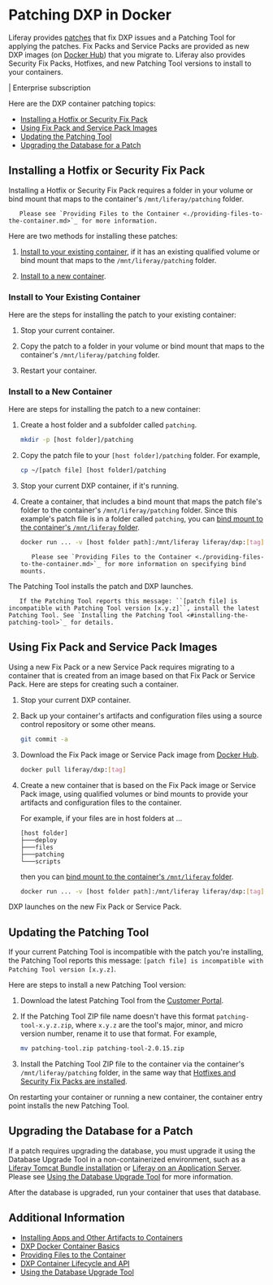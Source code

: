 # Patching DXP in Docker

Liferay provides [patches](../../maintaining-a-liferay-dxp-installation/patching-liferay/patching-liferay.md) that fix DXP issues and a Patching Tool for applying the patches. Fix Packs and Service Packs are provided as new DXP images (on [Docker Hub](https://hub.docker.com/r/liferay/dxp)) that you migrate to. Liferay also provides Security Fix Packs, Hotfixes, and new Patching Tool versions to install to your containers.

| Enterprise subscription

Here are the DXP container patching topics:

* [Installing a Hotfix or Security Fix Pack](#installing-a-hotfix-or-security-fix-pack)
* [Using Fix Pack and Service Pack Images](#using-fix-pack-and-service-pack-images)
* [Updating the Patching Tool](#updating-the-patching-tool)
* [Upgrading the Database for a Patch](#upgrading-the-database-for-a-patch)

## Installing a Hotfix or Security Fix Pack

Installing a Hotfix or Security Fix Pack requires a folder in your volume or bind mount that maps to the container's `/mnt/liferay/patching` folder.

```note::
   Please see `Providing Files to the Container <./providing-files-to-the-container.md>`_ for more information.
```

Here are two methods for installing these patches:

1. [Install to your existing container](#install-to-your-existing-container), if it has an existing qualified volume or bind mount that maps to the `/mnt/liferay/patching` folder.

1. [Install to a new container](#install-to-a-new-container).

### Install to Your Existing Container

Here are the steps for installing the patch to your existing container:

1. Stop your current container.

1. Copy the patch to a folder in your volume or bind mount that maps to the container's `/mnt/liferay/patching` folder.

1. Restart your container.

### Install to a New Container

Here are steps for installing the patch to a new container:

1. Create a host folder and a subfolder called `patching`.

    ```bash
    mkdir -p [host folder]/patching
    ```

1. Copy the patch file to your `[host folder]/patching` folder. For example,

   ```bash
   cp ~/[patch file] [host folder]/patching
   ```

1. Stop your current DXP container, if it's running.

1. Create a container, that includes a bind mount that maps the patch file's folder to the container's `/mnt/liferay/patching` folder. Since this example's patch file is in a folder called `patching`, you can [bind mount to the container's `/mnt/liferay` folder](./providing-files-to-the-container.md#bind-mounting-a-host-folder-to-mnt-liferay).

    ```bash
    docker run ... -v [host folder path]:/mnt/liferay liferay/dxp:[tag]
    ```

    ```note::
       Please see `Providing Files to the Container <./providing-files-to-the-container.md>`_ for more information on specifying bind mounts.
    ```

The Patching Tool installs the patch and DXP launches.

```important::
   If the Patching Tool reports this message: ``[patch file] is incompatible with Patching Tool version [x.y.z]``, install the latest Patching Tool. See `Installing the Patching Tool <#installing-the-patching-tool>`_ for details.
```

## Using Fix Pack and Service Pack Images

Using a new Fix Pack or a new Service Pack requires migrating to a container that is created from an image based on that Fix Pack or Service Pack. Here are steps for creating such a container.

1. Stop your current DXP container.

1. Back up your container's artifacts and configuration files using a source control repository or some other means.

    ```bash
    git commit -a
    ```

1. Download the Fix Pack image or Service Pack image from [Docker Hub](https://hub.docker.com/r/liferay/dxp).

    ```bash
    docker pull liferay/dxp:[tag]
    ```

1. Create a new container that is based on the Fix Pack image or Service Pack image, using qualified volumes or bind mounts to provide your artifacts and configuration files to the container.

    For example, if your files are in host folders at ...

    ```
    [host folder]
    ├───deploy
    ├───files
    ├───patching
    └───scripts
    ```

    then you can [bind mount to the container's `/mnt/liferay` folder](./providing-files-to-the-container.md#bind-mounting-a-host-folder-to-mnt-liferay).

    ```bash
    docker run ... -v [host folder path]:/mnt/liferay liferay/dxp:[tag]
    ```

DXP launches on the new Fix Pack or Service Pack.

## Updating the Patching Tool

If your current Patching Tool is incompatible with the patch you're installing, the Patching Tool reports this message: `[patch file] is incompatible with Patching Tool version [x.y.z]`.

Here are steps to install a new Patching Tool version:

1. Download the latest Patching Tool from the [Customer Portal](https://customer.liferay.com/downloads?p_p_id=com_liferay_osb_customer_downloads_display_web_DownloadsDisplayPortlet&_com_liferay_osb_customer_downloads_display_web_DownloadsDisplayPortlet_productAssetCategoryId=118191019&_com_liferay_osb_customer_downloads_display_web_DownloadsDisplayPortlet_fileTypeAssetCategoryId=118191066).

1. If the Patching Tool ZIP file name doesn't have this format `patching-tool-x.y.z.zip`, where `x.y.z` are the tool's major, minor, and micro version number, rename it to use that format. For example,

    ```bash
    mv patching-tool.zip patching-tool-2.0.15.zip
    ```

1. Install the Patching Tool ZIP file to the container via the container's `/mnt/liferay/patching` folder, in the same way that [Hotfixes and Security Fix Packs are installed](#installing-a-hotfix-or-security-fix-pack).

On restarting your container or running a new container, the container entry point installs the new Patching Tool.

## Upgrading the Database for a Patch

If a patch requires upgrading the database, you must upgrade it using the Database Upgrade Tool in a non-containerized environment, such as a [Liferay Tomcat Bundle installation](../installing-a-liferay-tomcat-bundle.md) or [Liferay on an Application Server](https://learn.liferay.com/dxp-7.x/installation-and-upgrades/installing-liferay/installing_liferay_on_an_application_server.html). Please see [Using the Database Upgrade Tool](../../upgrading-liferay-dxp/upgrade-basics/using-the-database-upgrade-tool.md) for more information.

After the database is upgraded, run your container that uses that database.

## Additional Information

* [Installing Apps and Other Artifacts to Containers](./installing-apps-and-other-artifacts-to-containers.md)
* [DXP Docker Container Basics](./dxp-docker-container-basics.md)
* [Providing Files to the Container](./providing-files-to-the-container.md)
* [DXP Container Lifecycle and API](./dxp-container-lifecycle-and-api.md)
* [Using the Database Upgrade Tool](../../upgrading-liferay-dxp/upgrade-basics/using-the-database-upgrade-tool.md)